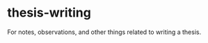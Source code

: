 thesis-writing
==============

For notes, observations, and other things related to writing a thesis.
